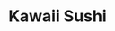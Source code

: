 ---
layout: place
title: "Kawaii Sushi"
permalink: /california/la-mesa/kawaii-sushi.html
stateAbbr: CA
stateName: California
cityName: La Mesa
seo:
  name: "Kawaii Sushi"
  type: Restaurant
  links: https://kawaiisushi.restaurant/?utm_source=google
description: "Looking for sushi in La Mesa, California? Check out Kawaii Sushi for a delightful Japanese dining experience. Enjoy a variety of sushi and other dishes in a ..."
place_id: ChIJx-qOq8ZV2YARY7Rr7dDp3Bw
photos:
  - name: >-
      places/ChIJx-qOq8ZV2YARY7Rr7dDp3Bw/photos/AeeoHcLI4qYlMYYfLK4PHNCzWiBBBqRgKXjLfIAuSSdbqhLUinSR-_RZAfgd2qYrrFaxij6NHpcxPKgth1Kff0bGuloDM33nlhwwx0pEkJd7zzNi1-cAI5Ce56AT4-bCvR5CnzwZt1aTcEX7zu2FQqTu6tI9_3Z_i7dYjUYB6R5kU55PkPZy2nh7Ty0VM2sZ4E4v1yng1qLm_ytVFKY-aWPlTs-lXfhHTbcwmhW_-Hr1qvlLrMZykSy7wMp5DjrjXolux10sbb3ZUAJyrS2cLCBY9VPbKg9r5NyOjMJtSLtOL7K2cw
    widthPx: 1368
    heightPx: 768
    authorAttributions:
      - displayName: Kawaii Sushi
        uri: https://maps.google.com/maps/contrib/103294544239562424832
        photoUri: >-
          https://lh3.googleusercontent.com/a/ACg8ocI431Fm29LpfzLrxbUSNf9uvM2Yl0a1SnrnxVh1EeliruQxVw=s100-p-k-no-mo
    flagContentUri: >-
      https://www.google.com/local/imagery/report/?cb_client=maps_api_places.places_api&image_key=!1e10!2sAF1QipPO8E9_mwNBuK6nnxtpueVMM3A2rWHpapPosfE-&hl=en-US
    googleMapsUri: >-
      https://www.google.com/maps/place//data=!3m4!1e2!3m2!1sAF1QipPO8E9_mwNBuK6nnxtpueVMM3A2rWHpapPosfE-!2e10!4m2!3m1!1s0x80d955c6ab8eeac7:0x1cdce9d0ed6bb463
  - name: >-
      places/ChIJx-qOq8ZV2YARY7Rr7dDp3Bw/photos/AeeoHcI10UsmhhLoZcwBtf6x1e-BrhBSBYZIs6qz-T6RkvWV9AC0VjcmDSvThTTf-gCEQpqJLXXoO3UjgcpJM5T4npvoMEOwjE1jQim-yS_V8YaSpcZbiyyFetxbRMqcqxX19YUUCwhtyVhfvVm_xAmjQnsuhf4woVheaf5mnsY6nfpncHOmm1Pw4hh5xoTTqM-fyG5o7H9BwY_92ZA_d3xPWAY2XvGSP5LcxUXPSJbuH9i0jvX5HiF5I9ob890oPHHx5HALOLm-BKEX5TalNU5JcP5R2sqPCrEt5lA0F0tWA9M_pw
    widthPx: 380
    heightPx: 570
    authorAttributions:
      - displayName: Kawaii Sushi
        uri: https://maps.google.com/maps/contrib/103294544239562424832
        photoUri: >-
          https://lh3.googleusercontent.com/a/ACg8ocI431Fm29LpfzLrxbUSNf9uvM2Yl0a1SnrnxVh1EeliruQxVw=s100-p-k-no-mo
    flagContentUri: >-
      https://www.google.com/local/imagery/report/?cb_client=maps_api_places.places_api&image_key=!1e10!2sAF1QipPWSwOzpa2uWGh_e0sUU9JfOMaeXMTHkYeXO1_q&hl=en-US
    googleMapsUri: >-
      https://www.google.com/maps/place//data=!3m4!1e2!3m2!1sAF1QipPWSwOzpa2uWGh_e0sUU9JfOMaeXMTHkYeXO1_q!2e10!4m2!3m1!1s0x80d955c6ab8eeac7:0x1cdce9d0ed6bb463
  - name: >-
      places/ChIJx-qOq8ZV2YARY7Rr7dDp3Bw/photos/AeeoHcILKJkl4ATxvA4I0RhmNPfqqZcbJMKToYQgbRRpExn46PwUQ6Gew9y1K01QJ27guCbbxUJ7gWIzC0H-5WxrfHUD5LWj0ibyeMCpJDuB-LXf7kyxUIl4zVH0PXagZCXFg9yadzr7mjr-gIZIzwnYzjLDXu9HOhhCNo3IEdbZok8-O6CQzisdav9qjm_lyNSFkCqlqpdvwoaxLStYdShyEhODgpXrZIY9H6sQoXBtFH7dDprEbRCGtxjMYB3fDocpuvkPFKAaQY_UoV0fTYDE1w1vFlkChayvfhLFPBFfWZZXqgf_R3rtyrldfa72ug78rtGbz14buqWNLO3gJJUSne3GazBwFlEgILCaG9BhMx1oTevMcne6pDfbGiVXOGO913BaO3wyJRPt20UTvtjVvWLZRA95PG6NHqi0mCTV6qHgCF9wbGO0XDPG2dpwMDuw
    widthPx: 3024
    heightPx: 4032
    authorAttributions:
      - displayName: Angie A
        uri: https://maps.google.com/maps/contrib/107391313773667121490
        photoUri: >-
          https://lh3.googleusercontent.com/a-/ALV-UjXdcGE4JO__XLbvtQ1gpHaVIONi8GlDt6JfYYYG1URDCH41EvwEGA=s100-p-k-no-mo
    flagContentUri: >-
      https://www.google.com/local/imagery/report/?cb_client=maps_api_places.places_api&image_key=!1e10!2sCIABIhADydER2SP-MWf750oAAYQ2&hl=en-US
    googleMapsUri: >-
      https://www.google.com/maps/place//data=!3m4!1e2!3m2!1sCIABIhADydER2SP-MWf750oAAYQ2!2e10!4m2!3m1!1s0x80d955c6ab8eeac7:0x1cdce9d0ed6bb463
  - name: >-
      places/ChIJx-qOq8ZV2YARY7Rr7dDp3Bw/photos/AeeoHcJnjr0XF9dn_1RI0Hya6iE_Gx8YO_6OycpFiJjWTWCaHHyOn9EsHap-ztpaWrVEqu1qbhwwM43URN0x6hN3tBuVxFm3M-4YJVfoIq0To-Wq-984mkAhVNx8rMstEzvUkjNLhIprQGBiPow316rYvkWUQyCE2nSZApK8hmNqkF733wVRFcyixmcDJHHAOAa3cZZrsqyjTK6OE02A3VRe94ulDW64Kb5Djg0LRxh3lfNh8G-eKEY1kYEcsRB9zJ2lKB528mC4LDjHXsFozV7pSmCi9-oDLOYrV8NyQl0oa_sAng
    widthPx: 1920
    heightPx: 1440
    authorAttributions:
      - displayName: Kawaii Sushi
        uri: https://maps.google.com/maps/contrib/103294544239562424832
        photoUri: >-
          https://lh3.googleusercontent.com/a/ACg8ocI431Fm29LpfzLrxbUSNf9uvM2Yl0a1SnrnxVh1EeliruQxVw=s100-p-k-no-mo
    flagContentUri: >-
      https://www.google.com/local/imagery/report/?cb_client=maps_api_places.places_api&image_key=!1e10!2sAF1QipMpt7G73Z_C9jU0IHxZw6dem70HepMNEEOdSeiC&hl=en-US
    googleMapsUri: >-
      https://www.google.com/maps/place//data=!3m4!1e2!3m2!1sAF1QipMpt7G73Z_C9jU0IHxZw6dem70HepMNEEOdSeiC!2e10!4m2!3m1!1s0x80d955c6ab8eeac7:0x1cdce9d0ed6bb463
  - name: >-
      places/ChIJx-qOq8ZV2YARY7Rr7dDp3Bw/photos/AeeoHcLKR101PlhUkNrtPfabyrHbbo6l5qVzm0D6uPvXpvbt3G3JLZTibfzmJNvCrJbMxgF3CyZ2iWEC9oDI361yn9l8XPDBYrkGkdqapQm-umbcD2F76JLhd9M60mGQYvLjFTItXbmXog6LVG-rphnd9hCbT0YxzKo8emgEjyiqk8iTZvKt43EXyoB3D6EX8N3p_imVPmSI01P1UlaEXoVC8JpcH1evrBoqdoE4Uhd9K8bTyUgQZuZcPviKqh7SIOG8iqM1xuauxNiEZ1OZzqC_9xTu_joDe0jRF58HYe4JoNwfgg
    widthPx: 380
    heightPx: 569
    authorAttributions:
      - displayName: Kawaii Sushi
        uri: https://maps.google.com/maps/contrib/103294544239562424832
        photoUri: >-
          https://lh3.googleusercontent.com/a/ACg8ocI431Fm29LpfzLrxbUSNf9uvM2Yl0a1SnrnxVh1EeliruQxVw=s100-p-k-no-mo
    flagContentUri: >-
      https://www.google.com/local/imagery/report/?cb_client=maps_api_places.places_api&image_key=!1e10!2sAF1QipM0EgepOHgHIIqWWTSRGWQud0NbVi8dSXE_rncH&hl=en-US
    googleMapsUri: >-
      https://www.google.com/maps/place//data=!3m4!1e2!3m2!1sAF1QipM0EgepOHgHIIqWWTSRGWQud0NbVi8dSXE_rncH!2e10!4m2!3m1!1s0x80d955c6ab8eeac7:0x1cdce9d0ed6bb463
  - name: >-
      places/ChIJx-qOq8ZV2YARY7Rr7dDp3Bw/photos/AeeoHcJS9beDvbJAZeQMGsq1Er6QuSMuW0ODeZ-63PEdMMSggVkeAya2_LRm6BbKJcV9rofqbEjh6FjaMiRrdo-SFP4N5vWgKr41YBLbVbUVeQpFftT4YuXpxBpAHyDkWxsyB1IXP-m_HveMU9t9qWevCFAlXCxoZWQ-LPFB7RzBmLgZBUUwwdgAL1rzwEn1WdXGFhAm3O-LhgQsLhTu0MeDrqSyqWa1KO-pfax3BYSaLOVeIPJb99N3Vc8TuMuoyXwI9modLdc0MYDzNNmV3JU92ONMMpJL8GCpH5HpBoYbc-JKoHn0hlRFrEuTFkM4OwdLj83gHO7Q8mUe4FlfgxTdtgN-B7K2bhC35Ow1hTj4h6merRpYV45bBcSLlAp4Xs1F7Cobd5DAcMHpTz43kygh-Dxabs_3bPjT-XCiq3OfjUbzzrw
    widthPx: 3024
    heightPx: 4032
    authorAttributions:
      - displayName: Ashley Perez
        uri: https://maps.google.com/maps/contrib/102226711807007312905
        photoUri: >-
          https://lh3.googleusercontent.com/a-/ALV-UjV1gSug6EgXHR8XMtcLVegXG8qugLtmMbn-M951BgZfiLIMgBlU=s100-p-k-no-mo
    flagContentUri: >-
      https://www.google.com/local/imagery/report/?cb_client=maps_api_places.places_api&image_key=!1e10!2sCIHM0ogKEICAgICr1o_vigE&hl=en-US
    googleMapsUri: >-
      https://www.google.com/maps/place//data=!3m4!1e2!3m2!1sCIHM0ogKEICAgICr1o_vigE!2e10!4m2!3m1!1s0x80d955c6ab8eeac7:0x1cdce9d0ed6bb463
  - name: >-
      places/ChIJx-qOq8ZV2YARY7Rr7dDp3Bw/photos/AeeoHcKpgp_u9giCOfuxxeqodaYiRx74Vf8uJRomPVSU3m1OPWu0nzUgLfH1eXZXjXlGU00OJugneg31NNRTkpTZ0gw80PmP4idk6dJwUaur4PZ-DGaLKYrNZmui5PDwNqqpXLXpze1tZrDtBeE3SIIo5EnyrTgopJ2oGXeFhBcrwltrUnIwalIxHDGIipUqV75RvUExLYhW9Jbq97-tLIbWwyQTSdu1f85F0vYI_Ax0xLFFGS5A0iWNNCVh6orXSx3NPiKYfWzdZOV2ZoJ-ESf5KxI96pxtS-jI_QZ2llOJA2uGdA
    widthPx: 380
    heightPx: 569
    authorAttributions:
      - displayName: Kawaii Sushi
        uri: https://maps.google.com/maps/contrib/103294544239562424832
        photoUri: >-
          https://lh3.googleusercontent.com/a/ACg8ocI431Fm29LpfzLrxbUSNf9uvM2Yl0a1SnrnxVh1EeliruQxVw=s100-p-k-no-mo
    flagContentUri: >-
      https://www.google.com/local/imagery/report/?cb_client=maps_api_places.places_api&image_key=!1e10!2sAF1QipNqU7LO_5QvbEWQppYd0yEkSAb93EMDE7To1h0I&hl=en-US
    googleMapsUri: >-
      https://www.google.com/maps/place//data=!3m4!1e2!3m2!1sAF1QipNqU7LO_5QvbEWQppYd0yEkSAb93EMDE7To1h0I!2e10!4m2!3m1!1s0x80d955c6ab8eeac7:0x1cdce9d0ed6bb463
  - name: >-
      places/ChIJx-qOq8ZV2YARY7Rr7dDp3Bw/photos/AeeoHcLZFFypQ_EsKzH474VSF_kH0nXbPdyAe6r8f0waXdRz7V_j-yjSV-hSXux5cqyADtQSXGEyqwoNz-U6eOEKMb3nXGtxE0bjNV6k8oopwqSjGxbTZSeU-SQgwSg0A3Yco-z4XtY-XriY6S70OTTTDK3aScDcqIQNPT6J2mtL-BtOT7SfKuQZrJYekz2YZsmmxoN-gQPHTf-MX07KWt0aO-ON2hssPieEGBS1tmpY8aFCiV5VKjeULve4LFCXxGYrztpo54Damag_3ESWw6CHfWXyz6xPEbQFslHXVD_qj-VTOLzFI2JvnbX90FODIHoXKcy5FGSSo0Kb675RP0Qhfkheri5drHJGomJ69BrFEZdq_MD_Lo3VGp3icMVg92UWRvFm8ViHnb-JRfhu06YHIqNtnpR_MoBHUHrFhlO30CMZkQ
    widthPx: 4032
    heightPx: 3024
    authorAttributions:
      - displayName: Ashley Perez
        uri: https://maps.google.com/maps/contrib/102226711807007312905
        photoUri: >-
          https://lh3.googleusercontent.com/a-/ALV-UjV1gSug6EgXHR8XMtcLVegXG8qugLtmMbn-M951BgZfiLIMgBlU=s100-p-k-no-mo
    flagContentUri: >-
      https://www.google.com/local/imagery/report/?cb_client=maps_api_places.places_api&image_key=!1e10!2sCIHM0ogKEICAgICr1o_vKg&hl=en-US
    googleMapsUri: >-
      https://www.google.com/maps/place//data=!3m4!1e2!3m2!1sCIHM0ogKEICAgICr1o_vKg!2e10!4m2!3m1!1s0x80d955c6ab8eeac7:0x1cdce9d0ed6bb463
  - name: >-
      places/ChIJx-qOq8ZV2YARY7Rr7dDp3Bw/photos/AeeoHcKnggorjNpYSPR2qmuDSmwv-GiteqX8Uvo5gfnBuLTZO1ZPyfZpZK58wE-6b5GgU3fWHri2RsyrkmHnfNONzMIzvg1vkvlS_w1NP8WXxb_GANUcoNVdOCfEQSWEs578A_rX81wz3zgVbGH9Gd5u0CCsfOD4o-Fm_vr5D9yuXlcvbUxzHYV2AYLQl_Rc3gxHpMLhpY0CpQAinSk4k5cRkuTKtyE6obgHOxvJoz2pbAPdKIQqosCDCzpB4dRI5JUtdNE6IS7cm2BnhdOTDhTQ0RATjC4pcac2VmtkTBZY2Xnzyw
    widthPx: 3024
    heightPx: 4032
    authorAttributions:
      - displayName: Kawaii Sushi
        uri: https://maps.google.com/maps/contrib/103294544239562424832
        photoUri: >-
          https://lh3.googleusercontent.com/a/ACg8ocI431Fm29LpfzLrxbUSNf9uvM2Yl0a1SnrnxVh1EeliruQxVw=s100-p-k-no-mo
    flagContentUri: >-
      https://www.google.com/local/imagery/report/?cb_client=maps_api_places.places_api&image_key=!1e10!2sAF1QipOCwErWPQ45fpFFcIWVhgez3D4JT_y2hDhG6biC&hl=en-US
    googleMapsUri: >-
      https://www.google.com/maps/place//data=!3m4!1e2!3m2!1sAF1QipOCwErWPQ45fpFFcIWVhgez3D4JT_y2hDhG6biC!2e10!4m2!3m1!1s0x80d955c6ab8eeac7:0x1cdce9d0ed6bb463
  - name: >-
      places/ChIJx-qOq8ZV2YARY7Rr7dDp3Bw/photos/AeeoHcIyEpTi3U0WUQVDI21qNU9lrIf19m6XyRekn90BL5TlmQ40OFq_WZy3tuv-vov3mTr2_ZHopPNTjX-moL7gDE8XV5cN4VVXvBDGN8xob8ie6h8JH2MwpiQmnr3YQzq5z00z1Nl5e5J61udNGd8CWEcEXw6gnGvMkYw7O-SPIDMz6QXVexMaNs1FAw-ugcVAzEbARc5ErBCw4LptVtFBmloffRHoDHU45HRqchqEuz-cC9H2M268j42viA_FEFOhBIIeMHHZp2HGjRQonoEU-cPKOjwnVkhdGPHCUxBYLR5tYmE-LDbmQonakOtO0Tns5AwSpV9NwCqlyzjuCAe26TUJ9yO0Dk3iBGkExMmD7aP3e81lInv2HPbz5VEdrpgx7qCC-9ff_2YCB3Rzc2BZfqfr4V8TF3mY6ZS1AQioXMHt3TWR
    widthPx: 4000
    heightPx: 3000
    authorAttributions:
      - displayName: Rebecca Coates-Lapidario
        uri: https://maps.google.com/maps/contrib/112816089304701186862
        photoUri: >-
          https://lh3.googleusercontent.com/a-/ALV-UjXjxQ_-mYIsgHgi7aw7MthDcilvO4LtrrAL1eQwYUw4BP6SwGaR5Q=s100-p-k-no-mo
    flagContentUri: >-
      https://www.google.com/local/imagery/report/?cb_client=maps_api_places.places_api&image_key=!1e10!2sCIHM0ogKEICAgIDjtI6V_AE&hl=en-US
    googleMapsUri: >-
      https://www.google.com/maps/place//data=!3m4!1e2!3m2!1sCIHM0ogKEICAgIDjtI6V_AE!2e10!4m2!3m1!1s0x80d955c6ab8eeac7:0x1cdce9d0ed6bb463
address: '5575 Baltimore Dr #110, La Mesa, CA 91942, USA'
street: '5575 Baltimore Dr #110'
city: La Mesa
state: CA
zip: '91942'
country: USA
neighborhood: null
latitude: '32.780193'
longitude: '-117.032009'
accessibility_options:
  wheelchairAccessibleParking: true
  wheelchairAccessibleEntrance: true
  wheelchairAccessibleRestroom: true
  wheelchairAccessibleSeating: true
business_status: OPERATIONAL
name: Kawaii Sushi
google_maps_links:
  directionsUri: >-
    https://www.google.com/maps/dir//''/data=!4m7!4m6!1m1!4e2!1m2!1m1!1s0x80d955c6ab8eeac7:0x1cdce9d0ed6bb463!3e0
  placeUri: https://maps.google.com/?cid=2079794211484054627
  writeAReviewUri: >-
    https://www.google.com/maps/place//data=!4m3!3m2!1s0x80d955c6ab8eeac7:0x1cdce9d0ed6bb463!12e1
  reviewsUri: >-
    https://www.google.com/maps/place//data=!4m4!3m3!1s0x80d955c6ab8eeac7:0x1cdce9d0ed6bb463!9m1!1b1
  photosUri: >-
    https://www.google.com/maps/place//data=!4m3!3m2!1s0x80d955c6ab8eeac7:0x1cdce9d0ed6bb463!10e5
primary_type: Sushi Restaurant
opening_hours:
  regular: null
  current: null
secondary_opening_hours:
  regular:
    weekdayDescriptions: null
    type: null
  current:
    weekdayDescriptions: null
    type: null
phone: (619) 584-8888
price_level: null
price_range: $20 &ndash; $30
rating: '4.5'
rating_count: 190
website: https://kawaiisushi.restaurant/?utm_source=google
reviews: null
parking_options: null
payment_options: null
allow_dogs: null
curbside_pickup: null
delivery: null
dine_in: null
good_for_children: null
good_for_groups: null
good_for_sports: null
live_music: null
menu_for_children: null
outdoor_seating: null
reservable: null
restroom: null
serves_beer: null
serves_breakfast: null
serves_brunch: null
serves_cocktails: null
serves_coffee: null
serves_dinner: null
serves_dessert: null
serves_lunch: null
serves_vegetarian_food: null
serves_wine: null
takeout: null
summary: null

---